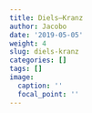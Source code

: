 ```yaml
---
title: Diels–Kranz
author: Jacobo
date: '2019-05-05'
weight: 4
slug: diels-kranz
categories: []
tags: []
image:
  caption: ''
  focal_point: ''
---
```

